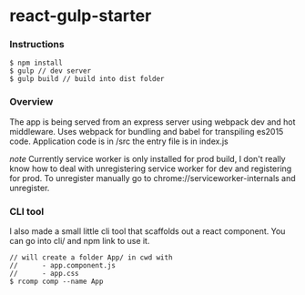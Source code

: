# react-gulp-starter

### Instructions
```
$ npm install
$ gulp // dev server
$ gulp build // build into dist folder
```

### Overview
The app is being served from an express server using webpack dev and hot middleware.
Uses webpack for bundling and babel for transpiling es2015 code. Application
code is in /src the entry file is in index.js

*note*
Currently service worker is only installed for prod build, I don't really know
how to deal with unregistering service worker for dev and registering for prod.
To unregister manually go to chrome://serviceworker-internals and unregister.

### CLI tool
I also made a small little cli tool that scaffolds out a react component. You
can go into cli/ and npm link to use it.

```
// will create a folder App/ in cwd with
//      - app.component.js
//      - app.css
$ rcomp comp --name App
```
